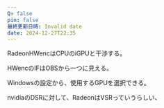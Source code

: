 ```yaml
---
Q: false
pin: false
最終更新日時: Invalid date
date: 2024-12-27T22:35
---
```

  

RadeonHWencはCPUのiGPUと干渉する。

HWencのIFはOBSから一つに見える。

Windowsの設定から、使用するGPUを選択できる。

  

nvidiaのDSRに対して、RadeonはVSRっていうらしい、